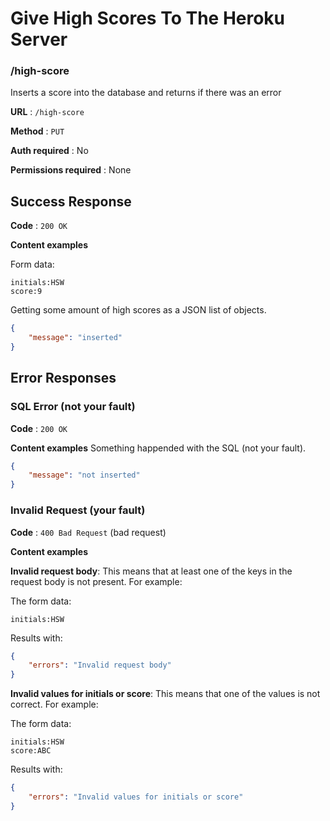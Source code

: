 # Give High Scores To The Heroku Server

### /high-score
Inserts a score into the database and returns if there was an error

**URL** : `/high-score`

**Method** : `PUT`

**Auth required** : No

**Permissions required** : None

## Success Response

**Code** : `200 OK`

**Content examples**

Form data:
```
initials:HSW
score:9
```
Getting some amount of high scores as a JSON list of objects.

```json
{
    "message": "inserted"
}
```

## Error Responses

### SQL Error (not your fault)
**Code** : `200 OK`

**Content examples**
Something happended with the SQL (not your fault).
```json
{
    "message": "not inserted"
}
```

### Invalid Request (your fault)
**Code** : `400 Bad Request` (bad request)

**Content examples**

**Invalid request body**: This means that at least one of the keys in the request body is not present. For example:

The form data:
```
initials:HSW
```
Results with:
```json
{
    "errors": "Invalid request body"
}
```

**Invalid values for initials or score**: This means that one of the values is not correct. For example:

The form data:
```
initials:HSW
score:ABC
```
Results with:
```json
{
    "errors": "Invalid values for initials or score"
}
```